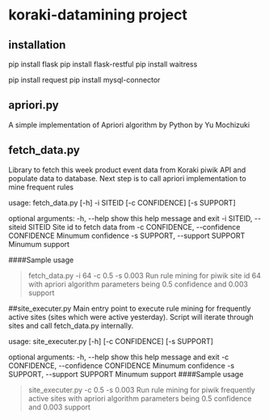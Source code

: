 # koraki-datamining project

## installation
pip install flask
pip install flask-restful
pip install waitress

pip install request
pip install mysql-connector


## apriori.py
A simple implementation of Apriori algorithm by Python by Yu Mochizuki

## fetch_data.py
Library to fetch this week product event data from Koraki piwik API and populate data to database. Next step is to call apriori implementation to mine frequent rules

usage: fetch_data.py [-h] -i SITEID [-c CONFIDENCE] [-s SUPPORT]

optional arguments:
  -h, --help            show this help message and exit
  -i SITEID, --siteid SITEID
                        Site id to fetch data from
  -c CONFIDENCE, --confidence CONFIDENCE
                        Minumum confidence
  -s SUPPORT, --support SUPPORT
                        Minumum support

####Sample usage
> fetch_data.py -i 64 -c 0.5 -s 0.003
> Run rule mining for piwik site id 64 with apriori algorithm parameters being 0.5 confidence and 0.003 support

##site_executer.py
Main entry point to execute rule mining for frequently active sites (sites which were active yesterday). Script will iterate through sites and call fetch_data.py internally. 

usage: site_executer.py [-h] [-c CONFIDENCE] [-s SUPPORT]

optional arguments:
  -h, --help            show this help message and exit
  -c CONFIDENCE, --confidence CONFIDENCE
                        Minumum confidence
  -s SUPPORT, --support SUPPORT
                        Minumum support
####Sample usage
> site_executer.py -c 0.5 -s 0.003
> Run rule mining for piwik frequently active sites with apriori algorithm parameters being 0.5 confidence and 0.003 support